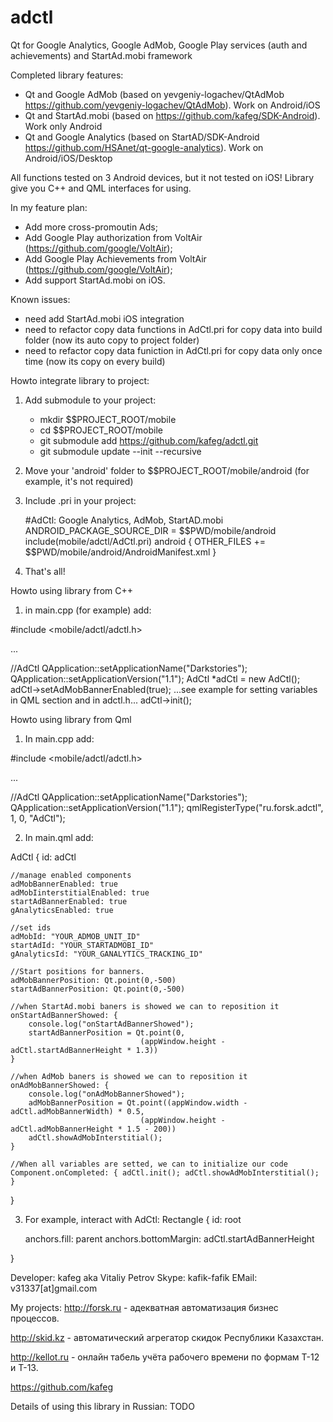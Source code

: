 # adctl
Qt for Google Analytics, Google AdMob, Google Play services (auth and achievements) and StartAd.mobi framework

Completed library features:
- Qt and Google AdMob (based on yevgeniy-logachev/QtAdMob https://github.com/yevgeniy-logachev/QtAdMob). Work on Android/iOS
- Qt and StartAd.mobi (based on https://github.com/kafeg/SDK-Android). Work only Android
- Qt and Google Analytics (based on StartAD/SDK-Android https://github.com/HSAnet/qt-google-analytics). Work on Android/iOS/Desktop

All functions tested on 3 Android devices, but it not tested on iOS! Library give you C++ and QML interfaces for using.

In my feature plan:
- Add more cross-promoutin Ads;
- Add Google Play authorization from VoltAir (https://github.com/google/VoltAir);
- Add Google Play Achievements from VoltAir (https://github.com/google/VoltAir);
- Add support StartAd.mobi on iOS.

Known issues:
- need add StartAd.mobi iOS integration
- need to refactor copy data functions in AdCtl.pri for copy data into build folder (now its auto copy to project folder)
- need to refactor copy data funiction in AdCtl.pri for copy data only once time (now its copy on every build)

Howto integrate library to project:

1. Add submodule to your project:

    - mkdir $$PROJECT_ROOT/mobile
    - cd $$PROJECT_ROOT/mobile
    - git submodule add https://github.com/kafeg/adctl.git
    - git submodule update --init --recursive

2. Move your 'android' folder to $$PROJECT_ROOT/mobile/android (for example, it's not required)

3. Include .pri in your project:

    #AdCtl: Google Analytics, AdMob, StartAD.mobi
    ANDROID_PACKAGE_SOURCE_DIR = $$PWD/mobile/android
    include(mobile/adctl/AdCtl.pri)
    android {
      OTHER_FILES += \
        $$PWD/mobile/android/AndroidManifest.xml
    }

4. That's all!

Howto using library from C++

1. in main.cpp (for example) add:

#include <mobile/adctl/adctl.h>

...

//AdCtl
QApplication::setApplicationName("Darkstories");
QApplication::setApplicationVersion("1.1");
AdCtl *adCtl = new AdCtl();
adCtl->setAdMobBannerEnabled(true);
...see example for setting variables in QML section and in adctl.h...
adCtl->init();

Howto using library from Qml

1. In main.cpp add:

#include <mobile/adctl/adctl.h>

...

//AdCtl
QApplication::setApplicationName("Darkstories");
QApplication::setApplicationVersion("1.1");
qmlRegisterType<AdCtl>("ru.forsk.adctl", 1, 0, "AdCtl");

2. In main.qml add:

AdCtl {
    id: adCtl

    //manage enabled components
    adMobBannerEnabled: true
    adMobIinterstitialEnabled: true
    startAdBannerEnabled: true
    gAnalyticsEnabled: true

    //set ids
    adMobId: "YOUR_ADMOB_UNIT_ID"
    startAdId: "YOUR_STARTADMOBI_ID"
    gAnalyticsId: "YOUR_GANALYTICS_TRACKING_ID"

    //Start positions for banners.
    adMobBannerPosition: Qt.point(0,-500)
    startAdBannerPosition: Qt.point(0,-500)

    //when StartAd.mobi baners is showed we can to reposition it
    onStartAdBannerShowed: {
        console.log("onStartAdBannerShowed");
        startAdBannerPosition = Qt.point(0,
                                 (appWindow.height - adCtl.startAdBannerHeight * 1.3))
    }

    //when AdMob baners is showed we can to reposition it
    onAdMobBannerShowed: {
        console.log("onAdMobBannerShowed");
        adMobBannerPosition = Qt.point((appWindow.width - adCtl.adMobBannerWidth) * 0.5,
                                 (appWindow.height - adCtl.adMobBannerHeight * 1.5 - 200))
        adCtl.showAdMobInterstitial();
    }

    //When all variables are setted, we can to initialize our code
    Component.onCompleted: { adCtl.init(); adCtl.showAdMobInterstitial(); }
}

3. For example, interact with AdCtl:
Rectangle {
    id: root

    anchors.fill: parent
    anchors.bottomMargin: adCtl.startAdBannerHeight

}


Developer:
kafeg aka Vitaliy Petrov
Skype: kafik-fafik
EMail: v31337[at]gmail.com

My projects:
http://forsk.ru - адекватная автоматизация бизнес процессов.

http://skid.kz - автоматический агрегатор скидок Республики Казахстан.

http://kellot.ru - онлайн табель учёта рабочего времени по формам Т-12 и Т-13.

https://github.com/kafeg

Details of using this library in Russian: TODO
